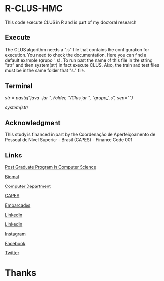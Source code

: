 # R-CLUS-HMC

This code execute CLUS in R and is part of my doctoral research.

## Execute

The CLUS algorithm needs a ".s" file that contains the configuration for execution. You need to check the documentation. Here you can find a default example (grupo_1.s). To run past the name of this file in the string "str" and then system(str) in fact execute CLUS. Also, the train and test files must be in the same folder that "s." file. 

## Terminal

_str = paste("java -jar ", Folder, "/Clus.jar ", "grupo_1.s", sep="")_

_system(str)_


## Acknowledgment
This study is financed in part by the Coordenação de Aperfeiçoamento de Pessoal de Nível Superior - Brasil (CAPES) - Finance Code 001

## Links

[Post Graduate Program in Computer Science](http://ppgcc.dc.ufscar.br/pt-br)

[Biomal](http://www.biomal.ufscar.br/)

[Computer Department](https://site.dc.ufscar.br/)

[CAPES](https://www.gov.br/capes/pt-br)

[Embarcados](https://www.embarcados.com.br/author/cissa/)

[Linkedin](https://www.linkedin.com/in/elainececiliagatto/)

[Linkedin](https://www.linkedin.com/company/27241216)

[Instagram](https://www.instagram.com/professoracissa/)

[Facebook](https://www.facebook.com/ProfessoraCissa/)

[Twitter](https://twitter.com/professoracissa)

# Thanks

